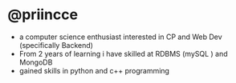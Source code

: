 # @priincce <br>
- a computer science enthusiast interested in CP and Web Dev (specifically Backend)<br>
- From 2 years of learning i have skilled at RDBMS (mySQL )  and MongoDB<br>
- gained skills in python and c++ programming<br>

<!---
princebeersingh/princebeersingh is a ✨ special ✨ repository because its `README.md` (this file) appears on your GitHub profile.
You can click the Preview link to take a look at your changes.
--->
